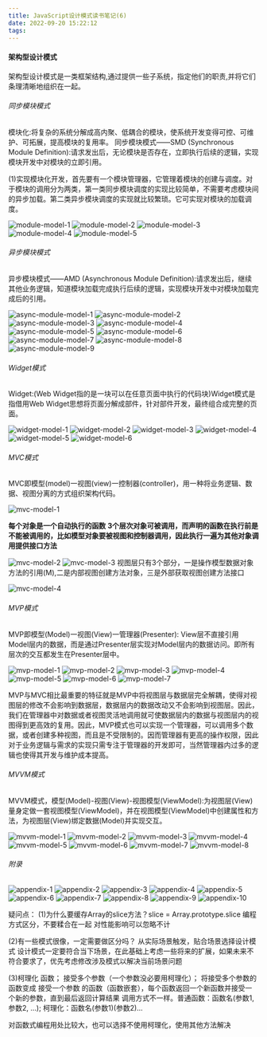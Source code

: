 ```yaml
---
title: JavaScript设计模式读书笔记(6)
date: 2022-09-20 15:22:12
tags:
---
```


#### 架构型设计模式
架构型设计模式是一类框架结构,通过提供一些子系统，指定他们的职责,并将它们条理清晰地组织在一起。

###### 同步模块模式
模块化:将复杂的系统分解成高内聚、低耦合的模块，使系统开发变得可控、可维护、可拓展，提高模块的复用率。
同步模块模式——SMD (Synchronous Module Definition):请求发出后，无论模块是否存在，立即执行后续的逻辑，实现模块开发中对模块的立即引用。

(1)实现模块化开发，首先要有一个模块管理器，它管理着模块的创建与调度。对于模块的调用分为两类，第一类同步模块调度的实现比较简单，不需要考虑模块间的异步加载。第二类异步模块调度的实现就比较繁琐。它可实现对模块的加载调度。

![module-model-1](module-model-1.png)
![module-model-2](module-model-2.png)
![module-model-3](module-model-3.png)
![module-model-4](module-model-4.png)
![module-model-5](module-model-5.png)

###### 异步模块模式
异步模块模式——AMD (Asynchronous Module Definition):请求发出后，继续其他业务逻辑，知道模块加载完成执行后续的逻辑，实现模块开发中对模块加载完成后的引用。

![async-module-model-1](async-module-model-1.png)
![async-module-model-2](async-module-model-2.png)
![async-module-model-3](async-module-model-3.png)
![async-module-model-4](async-module-model-4.png)
![async-module-model-5](async-module-model-5.png)
![async-module-model-6](async-module-model-6.png)
![async-module-model-7](async-module-model-7.png)
![async-module-model-8](async-module-model-8.png)
![async-module-model-9](async-module-model-9.png)

###### Widget模式
Widget:(Web Widget指的是一块可以在任意页面中执行的代码块)Widget模式是指借用Web Widget思想将页面分解成部件，针对部件开发，最终组合成完整的页面。

![widget-model-1](widget-model-1.png)
![widget-model-2](widget-model-2.png)
![widget-model-3](widget-model-3.png)
![widget-model-4](widget-model-4.png)
![widget-model-5](widget-model-5.png)
![widget-model-6](widget-model-6.png)

###### MVC模式
MVC即模型(model)一视图(view)一控制器(controller)，用一种将业务逻辑、数据、视图分离的方式组织架构代码。

![mvc-model-1](mvc-model-1.png)

**每个对象是一个自动执行的函数**
**3个层次对象可被调用，而声明的函数在执行前是不能被调用的，比如模型对象要被视图和控制器调用，因此执行一遍为其他对象调用提供接口方法**

![mvc-model-2](mvc-model-2.png)
![mvc-model-3](mvc-model-3.png)
视图层只有3个部分，一是操作模型数据对象方法的引用(M),二是内部视图创建方法对象，三是外部获取视图创建方法接口

![mvc-model-4](mvc-model-4.png)

###### MVP模式
MVP即模型(Model)一视图(View)一管理器(Presenter): View层不直接引用Model层内的数据，而是通过Presenter层实现对Model层内的数据访问。即所有层次的交互都发生在Presenter层中。

![mvp-model-1](mvp-model-1.png)
![mvp-model-2](mvp-model-2.png)
![mvp-model-3](mvp-model-3.png)
![mvp-model-4](mvp-model-4.png)
![mvp-model-5](mvp-model-5.png)
![mvp-model-6](mvp-model-6.png)
![mvp-model-7](mvp-model-7.png)

MVP与MVC相比最重要的特征就是MVP中将视图层与数据层完全解耦，使得对视图层的修改不会影响到数据层，数据层内的数据改动又不会影响到视图层。因此，我们在管理器中对数据或者视图灵活地调用就可使数据层内的数据与视图层内的视图得到更高效的复用。因此，MVP模式也可以实现一个管理器，可以调用多个数据，或者创建多种视图，而且是不受限制的。因而管理器有更高的操作权限，因此对于业务逻辑与需求的实现只需专注于管理器的开发即可，当然管理器内过多的逻辑也使得其开发与维护成本提高。

###### MVVM模式
MVVM模式，模型(Model)-视图(View)-视图模型(ViewModel):为视图层(View)量身定做一套视图模型(ViewModel)，并在视图模型(ViewModel)中创建属性和方法，为视图层(View)绑定数据(Model)并实现交互。

![mvvm-model-1](mvvm-model-1.png)
![mvvm-model-2](mvvm-model-2.png)
![mvvm-model-3](mvvm-model-3.png)
![mvvm-model-4](mvvm-model-4.png)
![mvvm-model-5](mvvm-model-5.png)
![mvvm-model-6](mvvm-model-6.png)
![mvvm-model-7](mvvm-model-7.png)
![mvvm-model-8](mvvm-model-8.png)

###### 附录
![appendix-1](appendix-1.png)
![appendix-2](appendix-2.png)
![appendix-3](appendix-3.png)
![appendix-4](appendix-4.png)
![appendix-5](appendix-5.png)
![appendix-6](appendix-6.png)
![appendix-7](appendix-7.png)
![appendix-8](appendix-8.png)
![appendix-9](appendix-9.png)
![appendix-10](appendix-10.png)


疑问点：
(1)为什么要缓存Array的slice方法？slice = Array.prototype.slice
编程方式区分，不要糅合在一起
对性能影响可以忽略不计

(2)有一些模式很像，一定需要做区分吗？
从实际场景触发，贴合场景选择设计模式
设计模式一定要符合当下场景，在此基础上考虑一些将来的扩展，如果未来不符合要求了，优先考虑修改涉及模式以解决当前场景问题

(3)柯理化
函数；
接受多个参数（一个参数没必要用柯理化）；
将接受多个参数的函数变成 接受一个参数 的函数（函数嵌套），每个函数返回一个新函数并接受一个新的参数，直到最后返回计算结果
调用方式不一样。普通函数：函数名(参数1, 参数2, ...);   柯理化：函数名(参数1)(参数2)...

对函数式编程用处比较大，也可以选择不使用柯理化，使用其他方法解决
